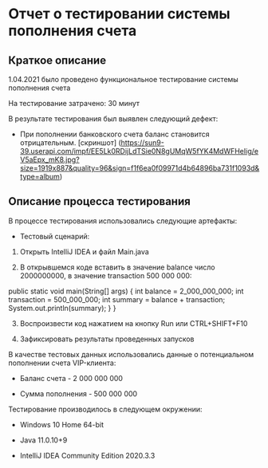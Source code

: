 # Отчет о тестировании системы пополнения счета

## Краткое описание

1.04.2021 было проведено функциональное тестирование системы пополнения счета

На тестирование затрачено: 30 минут

В результате тестирования был выявлен следующий дефект: 

* При пополнении банковского счета баланс становится отрицательным. [скриншот] (https://sun9-39.userapi.com/impf/EE5Lk0RDijLdTSie0N8gUMqW5fYK4MdWFHeIig/eV5aEpx_mK8.jpg?size=1919x887&quality=96&sign=f1f6ea0f09971d4b64896ba731f1093d&type=album)

## Описание процесса тестирования

В процессе тестирования использовались следующие артефакты:

* Тестовый сценарий:

1. Открыть IntelliJ IDEA и файл Main.java

2. В открывшемся коде вставить в значение balance число 2000000000, в значение transaction 500 000 000:

  public static void main(String[] args) {
        int balance = 2_000_000_000;
        int transaction = 500_000_000;
        int summary = balance + transaction;
        System.out.println(summary);
    }
}

3. Воспроизвести код нажатием на кнопку Run или CTRL+SHIFT+F10

4. Зафиксировать результаты проведенных запусков 

В качестве тестовых данных использовались данные о потенциальном пополнении счета VIP-клиента:

* Баланс счета - 2 000 000 000

* Сумма пополнения - 500 000 000

Тестирование производилось в следующем окружении:

* Windows 10 Home 64-bit

* Java 11.0.10+9

* IntelliJ IDEA Community Edition 2020.3.3